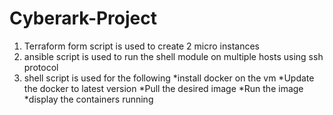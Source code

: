 # Cyberark-Project

1) Terraform form script is used to create 2 micro instances 
2) ansible script is used to run the shell module on multiple hosts using ssh protocol
3) shell script is used for the following 
  *install docker on the vm 
  *Update the docker to  latest version
  *Pull the desired image 
  *Run the image 
  *display the containers running 

